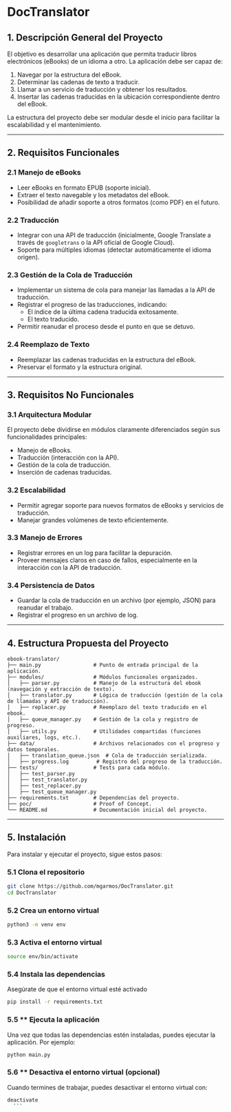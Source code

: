 
# DocTranslator

## 1. **Descripción General del Proyecto**

El objetivo es desarrollar una aplicación que permita traducir libros electrónicos (eBooks) de un idioma a otro. La aplicación debe ser capaz de:

1. Navegar por la estructura del eBook.
2. Determinar las cadenas de texto a traducir.
3. Llamar a un servicio de traducción y obtener los resultados.
4. Insertar las cadenas traducidas en la ubicación correspondiente dentro del eBook.

La estructura del proyecto debe ser modular desde el inicio para facilitar la escalabilidad y el mantenimiento.

---

## 2. **Requisitos Funcionales**

### 2.1 **Manejo de eBooks**

- Leer eBooks en formato EPUB (soporte inicial).
- Extraer el texto navegable y los metadatos del eBook.
- Posibilidad de añadir soporte a otros formatos (como PDF) en el futuro.

### 2.2 **Traducción**

- Integrar con una API de traducción (inicialmente, Google Translate a través de `googletrans` o la API oficial de Google Cloud).
- Soporte para múltiples idiomas (detectar automáticamente el idioma origen).

### 2.3 **Gestión de la Cola de Traducción**

- Implementar un sistema de cola para manejar las llamadas a la API de traducción.
- Registrar el progreso de las traducciones, indicando:
  - El índice de la última cadena traducida exitosamente.
  - El texto traducido.
- Permitir reanudar el proceso desde el punto en que se detuvo.

### 2.4 **Reemplazo de Texto**

- Reemplazar las cadenas traducidas en la estructura del eBook.
- Preservar el formato y la estructura original.

---

## 3. **Requisitos No Funcionales**

### 3.1 **Arquitectura Modular**

El proyecto debe dividirse en módulos claramente diferenciados según sus funcionalidades principales:

- Manejo de eBooks.
- Traducción (interacción con la API).
- Gestión de la cola de traducción.
- Inserción de cadenas traducidas.

### 3.2 **Escalabilidad**

- Permitir agregar soporte para nuevos formatos de eBooks y servicios de traducción.
- Manejar grandes volúmenes de texto eficientemente.

### 3.3 **Manejo de Errores**

- Registrar errores en un log para facilitar la depuración.
- Proveer mensajes claros en caso de fallos, especialmente en la interacción con la API de traducción.

### 3.4 **Persistencia de Datos**

- Guardar la cola de traducción en un archivo (por ejemplo, JSON) para reanudar el trabajo.
- Registrar el progreso en un archivo de log.

---

## 4. **Estructura Propuesta del Proyecto**

```plaintext
ebook-translator/
├── main.py                 # Punto de entrada principal de la aplicación.
├── modules/                # Módulos funcionales organizados.
│   ├── parser.py           # Manejo de la estructura del ebook (navegación y extracción de texto).
│   ├── translator.py       # Lógica de traducción (gestión de la cola de llamadas y API de traducción).
│   ├── replacer.py         # Reemplazo del texto traducido en el ebook.
│   ├── queue_manager.py    # Gestión de la cola y registro de progreso.
│   ├── utils.py            # Utilidades compartidas (funciones auxiliares, logs, etc.).
├── data/                   # Archivos relacionados con el progreso y datos temporales.
│   ├── translation_queue.json  # Cola de traducción serializada.
│   ├── progress.log         # Registro del progreso de la traducción.
├── tests/                  # Tests para cada módulo.
│   ├── test_parser.py
│   ├── test_translator.py
│   ├── test_replacer.py
│   ├── test_queue_manager.py
├── requirements.txt        # Dependencias del proyecto.
├── poc/                    # Proof of Concept.
└── README.md               # Documentación inicial del proyecto.
```

---

## 5. **Instalación**

Para instalar y ejecutar el proyecto, sigue estos pasos:

### 5.1 **Clona el repositorio**

   ```bash
   git clone https://github.com/mgarmos/DocTranslator.git
   cd DocTranslator
   ```

### 5.2  **Crea un entorno virtual**

   ```bash
   python3 -m venv env
   ```

### 5.3 **Activa el entorno virtual**

   ```bash
   source env/bin/activate
   ```

### 5.4 **Instala las dependencias**

   Asegúrate de que el entorno virtual esté activado
   ```bash
   pip install -r requirements.txt
   ```
   

### 5.5 ** Ejecuta la aplicación

Una vez que todas las dependencias estén instaladas, puedes ejecutar la aplicación. Por ejemplo:

  ```bash
  python main.py
  ```

### 5.6 ** Desactiva el entorno virtual (opcional)

Cuando termines de trabajar, puedes desactivar el entorno virtual con:

  ```bash
  deactivate
    ```
